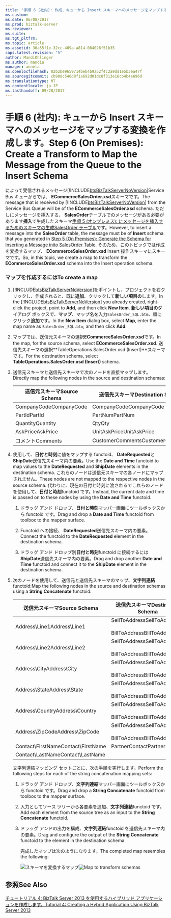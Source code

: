 ```yaml
---
title: "手順 6 (社内): 作成、キューから Insert スキーマへのメッセージをマップする変換 |Microsoft ドキュメント"
ms.custom: 
ms.date: 06/08/2017
ms.prod: biztalk-server
ms.reviewer: 
ms.suite: 
ms.tgt_pltfrm: 
ms.topic: article
ms.assetid: 30a55f1e-32cc-409a-a814-084026f51b35
caps.latest.revision: "5"
author: MandiOhlinger
ms.author: mandia
manager: anneta
ms.openlocfilehash: 02b2be9659714beb4b9a52f4c2a9dd1e5b3ea47f
ms.sourcegitcommit: cb908c540d8f1a692d01dc8f313e16cb4b4e696d
ms.translationtype: MT
ms.contentlocale: ja-JP
ms.lasthandoff: 09/20/2017
---
```

# <a name="step-6-on-premises-create-a-transform-to-map-the-message-from-the-queue-to-the-insert-schema"></a><span data-ttu-id="cafcf-102">手順 6 (社内): キューから Insert スキーマへのメッセージをマップする変換を作成します。</span><span class="sxs-lookup"><span data-stu-id="cafcf-102">Step 6 (On Premises): Create a Transform to Map the Message from the Queue to the Insert Schema</span></span>
<span data-ttu-id="cafcf-103">によって受信されるメッセージ[!INCLUDE[btsBizTalkServerNoVersion](../includes/btsbiztalkservernoversion-md.md)]Service Bus キューからでは、 **ECommerceSalesOrder.xsd**スキーマです。</span><span class="sxs-lookup"><span data-stu-id="cafcf-103">The message that is received by [!INCLUDE[btsBizTalkServerNoVersion](../includes/btsbiztalkservernoversion-md.md)] from the Service Bus Queue will be of the **ECommerceSalesOrder.xsd** schema.</span></span> <span data-ttu-id="cafcf-104">ただしにメッセージを挿入する、 **SalesOrder**テーブルでのメッセージがある必要があります**挿入**で生成したスキーマ[手順 5 (オンプレミス): にメッセージを挿入するためのスキーマの生成SalesOrder テーブル](../core/step-5-generate-the-schema-for-inserting-a-message-into-salesorder-table.md)です。</span><span class="sxs-lookup"><span data-stu-id="cafcf-104">However, to insert a message into the **SalesOrder** table, the message must be of **Insert** schema that you generated in [Step 5 (On Premises): Generate the Schema for Inserting a Message inito SalesOrder Table](../core/step-5-generate-the-schema-for-inserting-a-message-into-salesorder-table.md).</span></span> <span data-ttu-id="cafcf-105">そのため、このトピックでは作成を変換するマップ、 **ECommerceSalesOrder.xsd** Insert 操作スキーマにスキーマです。</span><span class="sxs-lookup"><span data-stu-id="cafcf-105">So, in this topic, we create a map to transform the **ECommerceSalesOrder.xsd** schema into the Insert operation schema.</span></span>  
  
### <a name="to-create-a-map"></a><span data-ttu-id="cafcf-106">マップを作成するには</span><span class="sxs-lookup"><span data-stu-id="cafcf-106">To create a map</span></span>  
  
1.  <span data-ttu-id="cafcf-107">[!INCLUDE[btsBizTalkServerNoVersion](../includes/btsbiztalkservernoversion-md.md)]をポイントし、プロジェクトを右クリックし、作成されると、既に**追加**、クリックして**新しい項目の**します。</span><span class="sxs-lookup"><span data-stu-id="cafcf-107">In the [!INCLUDE[btsBizTalkServerNoVersion](../includes/btsbiztalkservernoversion-md.md)] you already created, right-click the project, point to **Add**, and then click **New Item**.</span></span> <span data-ttu-id="cafcf-108">**新しい項目の**ダイアログ ボックスで、**マップ**、マップ名を入力`SalesOrder_SQL.btm`、順にクリック**追加**です。</span><span class="sxs-lookup"><span data-stu-id="cafcf-108">In the **New Item** dialog box, select **Map**, enter the map name as `SalesOrder_SQL.btm`, and then click **Add**.</span></span>  
  
2.  <span data-ttu-id="cafcf-109">マップでは、送信元スキーマの選択**ECommerceSalesOrder.xsd**です。</span><span class="sxs-lookup"><span data-stu-id="cafcf-109">In the map, for the source schema, select **ECommerceSalesOrder.xsd**.</span></span> <span data-ttu-id="cafcf-110">送信先スキーマの選択**TableOperations.SalesOrder.xsd (Insert)**スキーマです。</span><span class="sxs-lookup"><span data-stu-id="cafcf-110">For the destination schema, select **TableOperations.SalesOrder.xsd (Insert)** schema.</span></span>  
  
3.  <span data-ttu-id="cafcf-111">送信元スキーマと送信先スキーマで次のノードを直接マップします。</span><span class="sxs-lookup"><span data-stu-id="cafcf-111">Directly map the following nodes in the source and destination schemas:</span></span>  
  
    |<span data-ttu-id="cafcf-112">送信元スキーマ</span><span class="sxs-lookup"><span data-stu-id="cafcf-112">Source Schema</span></span>|<span data-ttu-id="cafcf-113">送信先スキーマ</span><span class="sxs-lookup"><span data-stu-id="cafcf-113">Destination Schema</span></span>|  
    |-------------------|------------------------|  
    |<span data-ttu-id="cafcf-114">CompanyCode</span><span class="sxs-lookup"><span data-stu-id="cafcf-114">CompanyCode</span></span>|<span data-ttu-id="cafcf-115">CompanyCode</span><span class="sxs-lookup"><span data-stu-id="cafcf-115">CompanyCode</span></span>|  
    |<span data-ttu-id="cafcf-116">PartId</span><span class="sxs-lookup"><span data-stu-id="cafcf-116">PartId</span></span>|<span data-ttu-id="cafcf-117">PartNum</span><span class="sxs-lookup"><span data-stu-id="cafcf-117">PartNum</span></span>|  
    |<span data-ttu-id="cafcf-118">Quantity</span><span class="sxs-lookup"><span data-stu-id="cafcf-118">Quantity</span></span>|<span data-ttu-id="cafcf-119">Qty</span><span class="sxs-lookup"><span data-stu-id="cafcf-119">Qty</span></span>|  
    |<span data-ttu-id="cafcf-120">AskPrice</span><span class="sxs-lookup"><span data-stu-id="cafcf-120">AskPrice</span></span>|<span data-ttu-id="cafcf-121">UnitAskPrice</span><span class="sxs-lookup"><span data-stu-id="cafcf-121">UnitAskPrice</span></span>|  
    |<span data-ttu-id="cafcf-122">コメント</span><span class="sxs-lookup"><span data-stu-id="cafcf-122">Comments</span></span>|<span data-ttu-id="cafcf-123">CustomerComments</span><span class="sxs-lookup"><span data-stu-id="cafcf-123">CustomerComments</span></span>|  
  
4.  <span data-ttu-id="cafcf-124">使用して、**日付と時刻**に値をマップする functoid、 **DateRequested**と**ShipDate**送信先スキーマ内の要素。</span><span class="sxs-lookup"><span data-stu-id="cafcf-124">Use the **Date and Time** functoid to map values to the **DateRequested** and **ShipDate** elements in the destination schema.</span></span> <span data-ttu-id="cafcf-125">これらのノードは送信元スキーマの各ノードにマップされません。</span><span class="sxs-lookup"><span data-stu-id="cafcf-125">These nodes are not mapped to the respective nodes in the source schema.</span></span> <span data-ttu-id="cafcf-126">代わりに、現在の日付と時刻に渡されるでこれらのノードを使用して、**日付と時刻**functoid です。</span><span class="sxs-lookup"><span data-stu-id="cafcf-126">Instead, the current date and time is passed on to these nodes by using the **Date and Time** functoid.</span></span>  
  
    1.  <span data-ttu-id="cafcf-127">ドラッグ アンド ドロップ、**日付と時刻**マッパー画面にツールボックスから functoid です。</span><span class="sxs-lookup"><span data-stu-id="cafcf-127">Drag and drop a **Date and Time** functoid from toolbox to the mapper surface.</span></span>  
  
    2.  <span data-ttu-id="cafcf-128">Functoid への接続、 **DateRequested**送信先スキーマ内の要素。</span><span class="sxs-lookup"><span data-stu-id="cafcf-128">Connect the functoid to the **DateRequested** element in the destination schema.</span></span>  
  
    3.  <span data-ttu-id="cafcf-129">ドラッグ アンド ドロップ別**日付と時刻**functoid に接続するには**ShipDate**送信先スキーマ内の要素。</span><span class="sxs-lookup"><span data-stu-id="cafcf-129">Drag and drop another **Date and Time** functoid and connect it to the **ShipDate** element in the destination schema.</span></span>  
  
5.  <span data-ttu-id="cafcf-130">次のノードを使用して、送信元と送信先スキーマのマップ、**文字列連結**functoid:</span><span class="sxs-lookup"><span data-stu-id="cafcf-130">Map the following nodes in the source and destination schemas using a **String Concatenate** functoid:</span></span>  
  
    |<span data-ttu-id="cafcf-131">送信元スキーマ</span><span class="sxs-lookup"><span data-stu-id="cafcf-131">Source Schema</span></span>|<span data-ttu-id="cafcf-132">送信先スキーマ</span><span class="sxs-lookup"><span data-stu-id="cafcf-132">Destination Schema</span></span>|  
    |-------------------|------------------------|  
    |<span data-ttu-id="cafcf-133">Address\Line1</span><span class="sxs-lookup"><span data-stu-id="cafcf-133">Address\Line1</span></span>|<span data-ttu-id="cafcf-134">SellToAddress</span><span class="sxs-lookup"><span data-stu-id="cafcf-134">SellToAddress</span></span><br /><br /> <span data-ttu-id="cafcf-135">BillToAddress</span><span class="sxs-lookup"><span data-stu-id="cafcf-135">BillToAddress</span></span>|  
    |<span data-ttu-id="cafcf-136">Address\Line2</span><span class="sxs-lookup"><span data-stu-id="cafcf-136">Address\Line2</span></span>|<span data-ttu-id="cafcf-137">SellToAddress</span><span class="sxs-lookup"><span data-stu-id="cafcf-137">SellToAddress</span></span><br /><br /> <span data-ttu-id="cafcf-138">BillToAddress</span><span class="sxs-lookup"><span data-stu-id="cafcf-138">BillToAddress</span></span>|  
    |<span data-ttu-id="cafcf-139">Address\City</span><span class="sxs-lookup"><span data-stu-id="cafcf-139">Address\City</span></span>|<span data-ttu-id="cafcf-140">SellToAddress</span><span class="sxs-lookup"><span data-stu-id="cafcf-140">SellToAddress</span></span><br /><br /> <span data-ttu-id="cafcf-141">BillToAddress</span><span class="sxs-lookup"><span data-stu-id="cafcf-141">BillToAddress</span></span>|  
    |<span data-ttu-id="cafcf-142">Address\State</span><span class="sxs-lookup"><span data-stu-id="cafcf-142">Address\State</span></span>|<span data-ttu-id="cafcf-143">SellToAddress</span><span class="sxs-lookup"><span data-stu-id="cafcf-143">SellToAddress</span></span><br /><br /> <span data-ttu-id="cafcf-144">BillToAddress</span><span class="sxs-lookup"><span data-stu-id="cafcf-144">BillToAddress</span></span>|  
    |<span data-ttu-id="cafcf-145">Address\Country</span><span class="sxs-lookup"><span data-stu-id="cafcf-145">Address\Country</span></span>|<span data-ttu-id="cafcf-146">SellToAddress</span><span class="sxs-lookup"><span data-stu-id="cafcf-146">SellToAddress</span></span><br /><br /> <span data-ttu-id="cafcf-147">BillToAddress</span><span class="sxs-lookup"><span data-stu-id="cafcf-147">BillToAddress</span></span>|  
    |<span data-ttu-id="cafcf-148">Address\ZipCode</span><span class="sxs-lookup"><span data-stu-id="cafcf-148">Address\ZipCode</span></span>|<span data-ttu-id="cafcf-149">SellToAddress</span><span class="sxs-lookup"><span data-stu-id="cafcf-149">SellToAddress</span></span><br /><br /> <span data-ttu-id="cafcf-150">BillToAddress</span><span class="sxs-lookup"><span data-stu-id="cafcf-150">BillToAddress</span></span>|  
    |<span data-ttu-id="cafcf-151">Contact\FirstName</span><span class="sxs-lookup"><span data-stu-id="cafcf-151">Contact\FirstName</span></span>|<span data-ttu-id="cafcf-152">PartnerContact</span><span class="sxs-lookup"><span data-stu-id="cafcf-152">PartnerContact</span></span>|  
    |<span data-ttu-id="cafcf-153">Contact\LastName</span><span class="sxs-lookup"><span data-stu-id="cafcf-153">Contact\LastName</span></span>||  
  
     <span data-ttu-id="cafcf-154">文字列連結マッピング セットごとに、次の手順を実行します。</span><span class="sxs-lookup"><span data-stu-id="cafcf-154">Perform the following steps for each of the string concatenation mapping sets:</span></span>  
  
    1.  <span data-ttu-id="cafcf-155">ドラッグ アンド ドロップ、**文字列連結**マッパー画面にツールボックスから functoid です。</span><span class="sxs-lookup"><span data-stu-id="cafcf-155">Drag and drop a **String Concatenate** functoid from toolbox to the mapper surface.</span></span>  
  
    2.  <span data-ttu-id="cafcf-156">入力としてソース ツリーから各要素を追加、**文字列連結**functoid です。</span><span class="sxs-lookup"><span data-stu-id="cafcf-156">Add each element from the source tree as an input to the **String Concatenate** functoid.</span></span>  
  
    3.  <span data-ttu-id="cafcf-157">ドラッグ アンドの出力を構成、**文字列連結**functoid を送信先スキーマ内の要素。</span><span class="sxs-lookup"><span data-stu-id="cafcf-157">Drag and configure the output of the **String Concatenate** functoid to the element in the destination schema.</span></span>  
  
         <span data-ttu-id="cafcf-158">完成したマップは次のようになります。</span><span class="sxs-lookup"><span data-stu-id="cafcf-158">The completed map resembles the following:</span></span>  
  
         <span data-ttu-id="cafcf-159">![スキーマを変換するマップ](../core/media/bts2010r2-tut1-map.jpg "BTS2010R2_Tut1_Map")</span><span class="sxs-lookup"><span data-stu-id="cafcf-159">![Map to transform schemas](../core/media/bts2010r2-tut1-map.jpg "BTS2010R2_Tut1_Map")</span></span>  
  
## <a name="see-also"></a><span data-ttu-id="cafcf-160">参照</span><span class="sxs-lookup"><span data-stu-id="cafcf-160">See Also</span></span>  
 [<span data-ttu-id="cafcf-161">チュートリアル 4: BizTalk Server 2013 を使用するハイブリッド アプリケーションを作成します。</span><span class="sxs-lookup"><span data-stu-id="cafcf-161">Tutorial 4: Creating a Hybrid Application Using BizTalk Server 2013</span></span>](../core/tutorial-4-creating-a-hybrid-application-using-biztalk-server-2013.md)